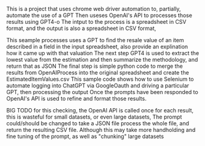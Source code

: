 This is a project that uses chrome web driver automation to, partially, automate the use of a GPT 
Then useses OpenAI's API to processes those results using GPT4-o
The intput to the process is a spreadsheet in CSV format, and the output is also a spreadsheet in CSV format, 

This seample processes uses a GPT to find the resale value of an item described in a field in the input spreadsheet, also provide an explination how it came up with that valuation
The next step GPT4 is used to extract the lowest value from the estimation and then summarize the methodology, and return that as JSON
The final step is simple python code to merge the results from OpenAIProcess into the original spreadsheet and create the EstimatedItemValues.csv
This sample code shows how to use Selenium to automate logging into ChatGPT via GoogleOauth and driving a particular GPT, then processing the output 
Once the prompts have been responded to OpenAI's API is used to refine and format those results. 

BIG TODO for this checking, the OpenAI API is called once for each result, this is wasteful for small datasets, or even large datasets, 
The prompt could/should be changed to take a JSON file process the whole file, and return the resulting CSV file. Although this may take more handholding and fine tuning of the prompt, as well as "chunking" large datasets
